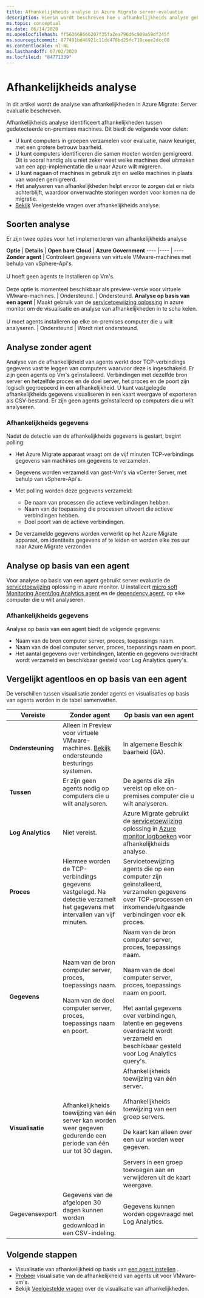```yaml
---
title: Afhankelijkheids analyse in Azure Migrate server-evaluatie
description: Hierin wordt beschreven hoe u afhankelijkheids analyse gebruikt voor evaluatie met behulp van Azure Migrate server-evaluatie.
ms.topic: conceptual
ms.date: 06/14/2020
ms.openlocfilehash: ff563668666207f35fa2ea796d6c909a59df245f
ms.sourcegitcommit: 877491bd46921c11dd478bd25fc718ceee2dcc08
ms.contentlocale: nl-NL
ms.lasthandoff: 07/02/2020
ms.locfileid: "84771339"
---
```

# <a name="dependency-analysis"></a>Afhankelijkheids analyse

In dit artikel wordt de analyse van afhankelijkheden in Azure Migrate: Server evaluatie beschreven.


Afhankelijkheids analyse identificeert afhankelijkheden tussen gedetecteerde on-premises machines. Dit biedt de volgende voor delen: 

- U kunt computers in groepen verzamelen voor evaluatie, nauw keuriger, met een grotere betrouw baarheid.
- U kunt computers identificeren die samen moeten worden gemigreerd. Dit is vooral handig als u niet zeker weet welke machines deel uitmaken van een app-implementatie die u naar Azure wilt migreren.
- U kunt nagaan of machines in gebruik zijn en welke machines in plaats van worden gemigreerd.
- Het analyseren van afhankelijkheden helpt ervoor te zorgen dat er niets achterblijft, waardoor onverwachte storingen worden voor komen na de migratie.
- [Bekijk](common-questions-discovery-assessment.md#what-is-dependency-visualization) Veelgestelde vragen over afhankelijkheids analyse.


## <a name="analysis-types"></a>Soorten analyse

Er zijn twee opties voor het implementeren van afhankelijkheids analyse

**Optie** | **Details** | **Open bare Cloud** | **Azure Government**
----  |---- | ---- 
**Zonder agent** | Controleert gegevens van virtuele VMware-machines met behulp van vSphere-Api's.<br/><br/> U hoeft geen agents te installeren op Vm's.<br/><br/> Deze optie is momenteel beschikbaar als preview-versie voor virtuele VMware-machines. | Ondersteund. | Ondersteund.
**Analyse op basis van een agent** | Maakt gebruik van de [servicetoewijzing oplossing](../azure-monitor/insights/service-map.md) in azure monitor om de visualisatie en analyse van afhankelijkheden in te scha kelen.<br/><br/> U moet agents installeren op elke on-premises computer die u wilt analyseren. | Ondersteund | Wordt niet ondersteund.


## <a name="agentless-analysis"></a>Analyse zonder agent

Analyse van de afhankelijkheid van agents werkt door TCP-verbindings gegevens vast te leggen van computers waarvoor deze is ingeschakeld. Er zijn geen agents op Vm's geïnstalleerd. Verbindingen met dezelfde bron server en hetzelfde proces en de doel server, het proces en de poort zijn logisch gegroepeerd in een afhankelijkheid. U kunt vastgelegde afhankelijkheids gegevens visualiseren in een kaart weergave of exporteren als CSV-bestand. Er zijn geen agents geïnstalleerd op computers die u wilt analyseren.

### <a name="dependency-data"></a>Afhankelijkheids gegevens

Nadat de detectie van de afhankelijkheids gegevens is gestart, begint polling:

- Het Azure Migrate apparaat vraagt om de vijf minuten TCP-verbindings gegevens van machines om gegevens te verzamelen.
- Gegevens worden verzameld van gast-Vm's via vCenter Server, met behulp van vSphere-Api's.
- Met polling worden deze gegevens verzameld:

    - De naam van processen die actieve verbindingen hebben.
    - Naam van de toepassing die processen uitvoert die actieve verbindingen hebben.
    - Doel poort van de actieve verbindingen.

- De verzamelde gegevens worden verwerkt op het Azure Migrate apparaat, om identiteits gegevens af te leiden en worden elke zes uur naar Azure Migrate verzonden


## <a name="agent-based-analysis"></a>Analyse op basis van een agent

Voor analyse op basis van een agent gebruikt server evaluatie de [servicetoewijzing](../azure-monitor/insights/service-map.md) oplossing in azure monitor. U installeert [micro soft Monitoring Agent/log Analytics agent](../azure-monitor/platform/agents-overview.md#log-analytics-agent) en de [dependency agent](../azure-monitor/platform/agents-overview.md#dependency-agent), op elke computer die u wilt analyseren.

### <a name="dependency-data"></a>Afhankelijkheids gegevens

Analyse op basis van een agent biedt de volgende gegevens:

- Naam van de bron computer server, proces, toepassings naam.
- Naam van de doel computer server, proces, toepassings naam en poort.
- Het aantal gegevens over verbindingen, latentie en gegevens overdracht wordt verzameld en beschikbaar gesteld voor Log Analytics query's. 



## <a name="compare-agentless-and-agent-based"></a>Vergelijkt agentloos en op basis van een agent

De verschillen tussen visualisatie zonder agents en visualisaties op basis van agents worden in de tabel samenvatten.

**Vereiste** | **Zonder agent** | **Op basis van een agent**
--- | --- | ---
**Ondersteuning** | Alleen in Preview voor virtuele VMware-machines. [Bekijk](migrate-support-matrix-vmware.md#dependency-analysis-requirements-agentless) ondersteunde besturings systemen. | In algemene Beschik baarheid (GA).
**Tussen** | Er zijn geen agents nodig op computers die u wilt analyseren. | De agents die zijn vereist op elke on-premises computer die u wilt analyseren.
**Log Analytics** | Niet vereist. | Azure Migrate gebruikt de [servicetoewijzing](https://docs.microsoft.com/azure/operations-management-suite/operations-management-suite-service-map) oplossing in [Azure monitor logboeken](https://docs.microsoft.com/azure/log-analytics/log-analytics-overview) voor afhankelijkheids analyse. 
**Proces** | Hiermee worden de TCP-verbindings gegevens vastgelegd. Na detectie verzamelt het gegevens met intervallen van vijf minuten. | Servicetoewijzing agents die op een computer zijn geïnstalleerd, verzamelen gegevens over TCP-processen en inkomende/uitgaande verbindingen voor elk proces.
**Gegevens** | Naam van de bron computer server, proces, toepassings naam.<br/><br/> Naam van de doel computer server, proces, toepassings naam en poort. | Naam van de bron computer server, proces, toepassings naam.<br/><br/> Naam van de doel computer server, proces, toepassings naam en poort.<br/><br/> Het aantal gegevens over verbindingen, latentie en gegevens overdracht wordt verzameld en beschikbaar gesteld voor Log Analytics query's. 
**Visualisatie** | Afhankelijkheids toewijzing van één server kan worden weer gegeven gedurende een periode van één uur tot 30 dagen. | Afhankelijkheids toewijzing van één server.<br/><br/> Afhankelijkheids toewijzing van een groep servers.<br/><br/>  De kaart kan alleen over een uur worden weer gegeven.<br/><br/> Servers in een groep toevoegen aan en verwijderen uit de kaart weergave.
Gegevensexport | Gegevens van de afgelopen 30 dagen kunnen worden gedownload in een CSV-indeling. | Gegevens kunnen worden opgevraagd met Log Analytics.



## <a name="next-steps"></a>Volgende stappen

- Visualisatie van afhankelijkheid op basis van [een agent instellen](how-to-create-group-machine-dependencies.md) .
- [Probeer](how-to-create-group-machine-dependencies-agentless.md) visualisatie van de afhankelijkheid van agents uit voor VMware-vm's.
- Bekijk [Veelgestelde vragen](common-questions-discovery-assessment.md#what-is-dependency-visualization) over de visualisatie van afhankelijkheden.


